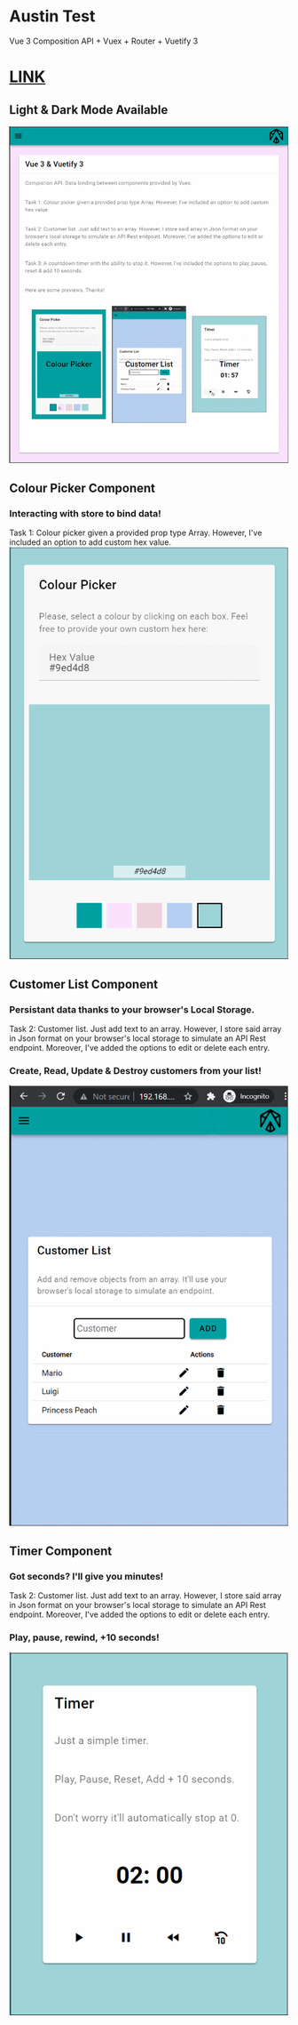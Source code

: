 # Austin Test
Vue 3 Composition API + Vuex + Router + Vuetify 3 

# [LINK](https://bakeluco.github.io/austintest/)
## Light & Dark Mode Available
![Dark Mode Demo](./src/assets/darkmodedemo.gif)
## Colour Picker Component
### Interacting with store to bind data!
Task 1: Colour picker given a provided prop type Array. However, I've included an option to add custom hex value.
![Colour Picker](./src/assets/colourPickerDemo.gif)
## Customer List Component
### Persistant data thanks to your browser's Local Storage.
Task 2: Customer list. Just add text to an array. However, I store said array in Json format on your browser's local storage to simulate an API Rest endpoint. Moreover, I've added the options to edit or delete each entry.
### Create, Read, Update & Destroy customers from your list!
![Colour Picker](./src/assets/customerListDemo.gif)
## Timer Component
### Got seconds? I'll give you minutes!
Task 2: Customer list. Just add text to an array. However, I store said array in Json format on your browser's local storage to simulate an API Rest endpoint. Moreover, I've added the options to edit or delete each entry.
### Play, pause, rewind, +10 seconds!
![Colour Picker](./src/assets/timerDemo.gif)
